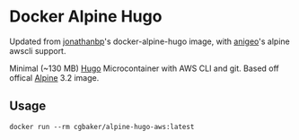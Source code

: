 # Docker Alpine Hugo

Updated from [jonathanbp](https://github.com/jonathanbp/docker-alpine-hugo)'s docker-alpine-hugo image, with [anigeo](https://github.com/anigeo/docker-awscli/blob/master/Dockerfile)'s alpine awscli support.

Minimal (~130 MB) [Hugo](https://gohugo.io) Microcontainer with AWS CLI and git. Based off offical [Alpine](https://hub.docker.com/_/alpine/) 3.2 image.

## Usage

    docker run --rm cgbaker/alpine-hugo-aws:latest
